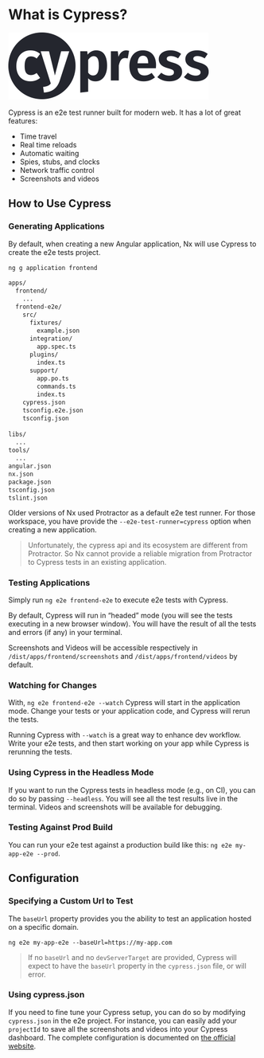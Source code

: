 # What is Cypress?

![Cypress logo](../fundamentals/cypress-logo.png)

Cypress is an e2e test runner built for modern web. It has a lot of great features:

- Time travel
- Real time reloads
- Automatic waiting
- Spies, stubs, and clocks
- Network traffic control
- Screenshots and videos


## How to Use Cypress

### Generating Applications

By default, when creating a new Angular application, Nx will use Cypress to create the e2e tests project.

```
ng g application frontend
```

```
apps/
  frontend/
    ...
  frontend-e2e/
    src/
      fixtures/
        example.json
      integration/
        app.spec.ts
      plugins/
        index.ts
      support/
        app.po.ts
        commands.ts
        index.ts
    cypress.json
    tsconfig.e2e.json
    tsconfig.json

libs/
  ...
tools/
  ...
angular.json
nx.json
package.json
tsconfig.json
tslint.json
```

Older versions of Nx used Protractor as a default e2e test runner. For those workspace, you have provide the `--e2e-test-runner=cypress` option when creating a new application.

> Unfortunately, the cypress api and its ecosystem are different from Protractor. So Nx cannot provide a reliable migration from Protractor to Cypress tests in an existing application.


### Testing Applications

Simply run `ng e2e frontend-e2e` to execute e2e tests with Cypress.

By default, Cypress will run in “headed” mode (you will see the tests executing in a new browser window). You will have the result of all the tests and errors (if any) in your terminal.

Screenshots and Videos will be accessible respectively in `/dist/apps/frontend/screenshots` and `/dist/apps/frontend/videos` by default.

### Watching for Changes

With, `ng e2e frontend-e2e --watch` Cypress will start in the application mode. Change your tests or your application code, and Cypress will rerun the tests. 

Running Cypress with `--watch` is a great way to enhance dev workflow. Write your e2e tests, and then start working on your app while Cypress is rerunning the tests.

### Using Cypress in the Headless Mode

If you want to run the Cypress tests in headless mode (e.g., on CI), you can do so by passing `--headless`. You will see all the test results live in the terminal. Videos and screenshots will be available for debugging.

### Testing Against Prod Build

You can run your e2e test against a production build like this: `ng e2e my-app-e2e --prod`.


## Configuration

### Specifying a Custom Url to Test

The `baseUrl` property provides you the ability to test an application hosted on a specific domain.

```
ng e2e my-app-e2e --baseUrl=https://my-app.com
```

> If no `baseUrl` and no `devServerTarget` are provided, Cypress will expect to have the `baseUrl` property in the `cypress.json` file, or will error.

### Using cypress.json

If you need to fine tune your Cypress setup, you can do so by modifying `cypress.json` in the e2e project. For instance, you can easily add your `projectId` to save all the screenshots and videos into your Cypress dashboard. The complete configuration is documented on [the official website](https://docs.cypress.io/guides/references/configuration.html#Options).
